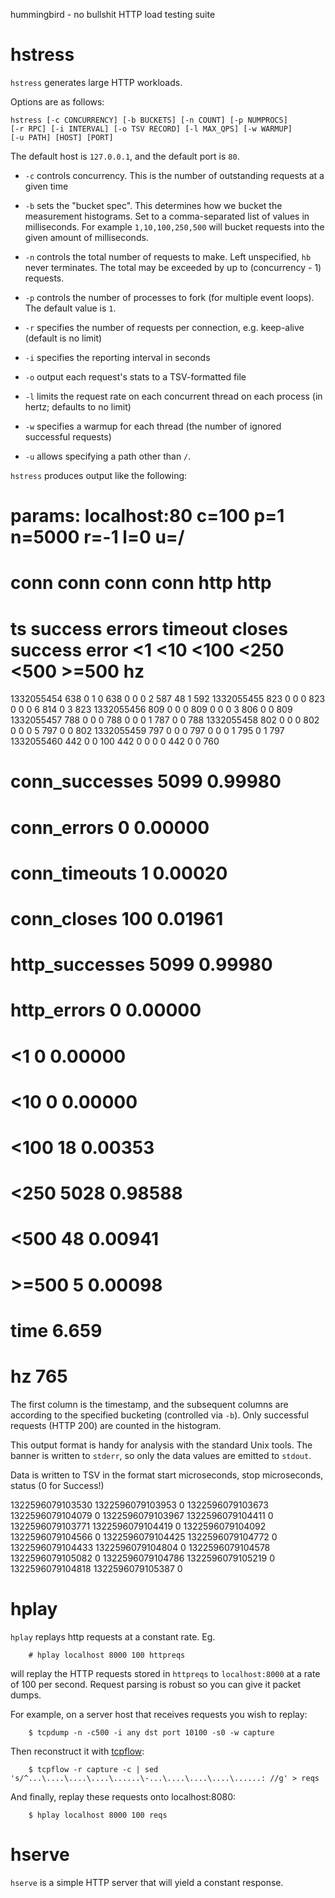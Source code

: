 hummingbird - no bullshit HTTP load testing suite

# hstress

`hstress` generates large HTTP workloads.

Options are as follows:

    hstress [-c CONCURRENCY] [-b BUCKETS] [-n COUNT] [-p NUMPROCS]
    [-r RPC] [-i INTERVAL] [-o TSV RECORD] [-l MAX_QPS] [-w WARMUP]
    [-u PATH] [HOST] [PORT]

The default host is `127.0.0.1`, and the default port is `80`.

* `-c` controls concurrency. This is the number of outstanding
  requests at a given time

* `-b` sets the "bucket spec".  This determines how we bucket the
  measurement histograms. Set to a comma-separated list of values in
  milliseconds. For example `1,10,100,250,500` will bucket requests
  into the given amount of milliseconds.

* `-n` controls the total number of requests to make. Left unspecified,
  `hb` never terminates. The total may be exceeded by up to (concurrency - 1) requests.

* `-p` controls the number of processes to fork (for multiple event
  loops). The default value is `1`.

* `-r` specifies the number of requests per connection, e.g. keep-alive (default is no limit)

* `-i` specifies the reporting interval in seconds

* `-o` output each request's stats to a TSV-formatted file

* `-l` limits the request rate on each concurrent thread on each process (in hertz; defaults to no limit)

* `-w` specifies a warmup for each thread (the number of ignored successful requests)

* `-u` allows specifying a path other than `/`.

`hstress` produces output like the following:

  # params: localhost:80 c=100 p=1 n=5000 r=-1 l=0 u=/
  #             conn    conn    conn    conn    http    http
  # ts          success errors  timeout closes  success error   <1      <10     <100    <250    <500    >=500   hz
  1332055454    638     0       1       0       638     0       0       0       2       587     48      1       592
  1332055455    823     0       0       0       823     0       0       0       6       814     0       3       823
  1332055456    809     0       0       0       809     0       0       0       3       806     0       0       809
  1332055457    788     0       0       0       788     0       0       0       1       787     0       0       788
  1332055458    802     0       0       0       802     0       0       0       5       797     0       0       802
  1332055459    797     0       0       0       797     0       0       0       1       795     0       1       797
  1332055460    442     0       0       100     442     0       0       0       0       442     0       0       760
  # conn_successes      5099    0.99980
  # conn_errors         0       0.00000
  # conn_timeouts       1       0.00020
  # conn_closes         100     0.01961
  # http_successes      5099    0.99980
  # http_errors         0       0.00000
  # <1                        0 0.00000
  # <10                 0       0.00000
  # <100                        18      0.00353
  # <250                        5028    0.98588
  # <500                        48      0.00941
  # >=500                       5       0.00098
  # time                        6.659
  # hz                  765

The first column is the timestamp, and the subsequent columns are
according to the specified bucketing (controlled via `-b`). Only
successful requests (HTTP 200) are counted in the histogram.

This output format is handy for analysis with the standard Unix tools.
The banner is written to `stderr`, so only the data values are emitted
to `stdout`.

Data is written to TSV in the format start microseconds, stop microseconds, status (0 for Success!)

  1322596079103530        1322596079103953        0
  1322596079103673        1322596079104079        0
  1322596079103967        1322596079104411        0
  1322596079103771        1322596079104419        0
  1322596079104092        1322596079104566        0
  1322596079104425        1322596079104772        0
  1322596079104433        1322596079104804        0
  1322596079104578        1322596079105082        0
  1322596079104786        1322596079105219        0
  1322596079104818        1322596079105387        0

# hplay

`hplay` replays http requests at a constant rate. Eg.

        # hplay localhost 8000 100 httpreqs

will replay the HTTP requests stored in `httpreqs` to `localhost:8000` at a rate of 100 per second. Request parsing is robust so you can give it packet dumps.

For example, on a server host that receives requests you wish to replay:

        $ tcpdump -n -c500 -i any dst port 10100 -s0 -w capture

Then reconstruct it with [tcpflow](http://www.circlemud.org/~jelson/software/tcpflow/):

        $ tcpflow -r capture -c | sed 's/^...\....\....\....\......\-...\....\....\....\......: //g' > reqs

And finally, replay these requests onto localhost:8080:

        $ hplay localhost 8000 100 reqs

# hserve

`hserve` is a simple HTTP server that will yield a constant response.
